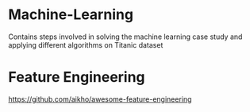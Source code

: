 # Machine-Learning
Contains steps involved in solving the machine learning case study and applying different algorithms on Titanic dataset
# Feature Engineering
https://github.com/aikho/awesome-feature-engineering 

